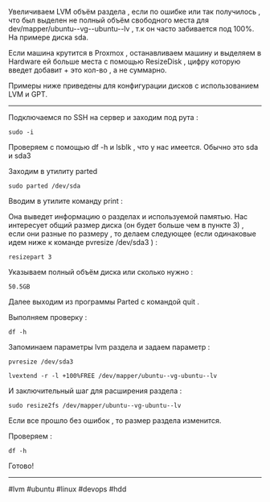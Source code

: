 Увеличиваем LVM объём раздела , если по ошибке или так получилось , что был выделен не полный объём свободного места для dev/mapper/ubuntu--vg--ubuntu--lv , т.к он часто забивается под 100%. На примере диска sda. 

Если машина крутится в Proxmox , останавливаем машину и выделяем в Hardware ей больше места с помощью ResizeDisk , цифру которую введет добавит + это кол-во , а не суммарно.

Примеры ниже приведены для конфигурации дисков с использованием LVM и GPT.

-----
Подключаемся по SSH на сервер и заходим под рута :

```
sudo -i
```

Проверяем с помощью df -h и lsblk , что у нас имеется. Обычно это sda и sda3


Заходим в утилиту parted

```
sudo parted /dev/sda
```

Вводим в утилите команду print : 

Она выведет информацию о разделах и используемой памятью.
Нас интересует общий размер диска (он будет больше чем в пункте 3) , если они разные по размеру , то делаем следующее (если одинаковые идем ниже к команде pvresize /dev/sda3 ) :

```
resizepart 3
```
Указываем полный объём диска или сколько нужно :
```
50.5GB
```

Далее выходим из программы Parted с командой quit  .

Выполняем проверку : 

```
df -h
```

Запоминаем параметры lvm раздела и задаем параметр : 

```
pvresize /dev/sda3
```

```
lvextend -r -l +100%FREE /dev/mapper/ubuntu--vg-ubuntu--lv
```

И заключительный шаг для расширения раздела : 

```
sudo resize2fs /dev/mapper/ubuntu--vg-ubuntu--lv
```

Если все прошло без ошибок , то размер раздела изменится. 

Проверяем : 

```
df -h
```

Готово!

----


#lvm #ubuntu #linux #devops #hdd 